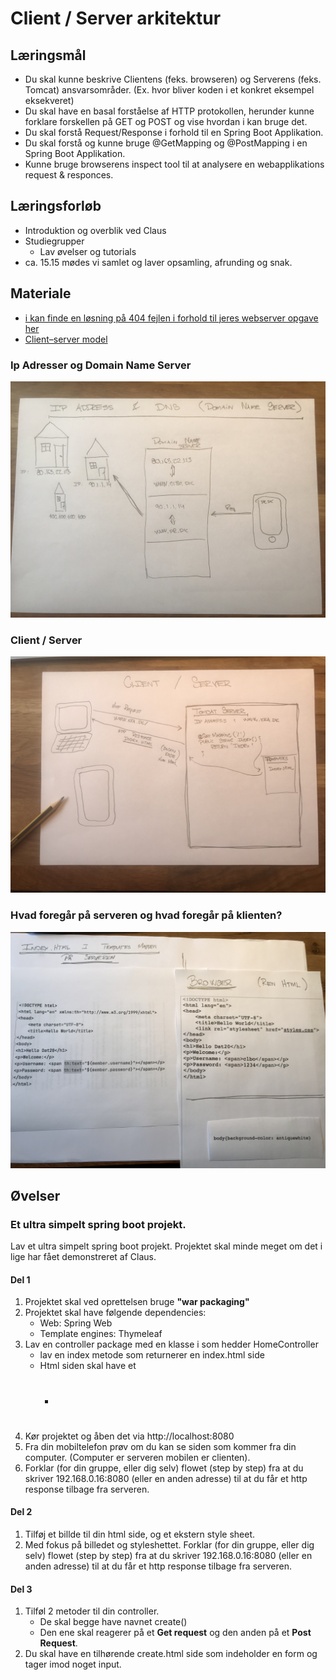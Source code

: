 <!-- JS use if these pages are used as githubpages. can be deleted if used elsewhere -->
<script src="https://code.jquery.com/jquery-3.2.1.min.js"></script>
<script src="script.js"></script>

# Client / Server arkitektur 

## Læringsmål
* Du skal kunne beskrive Clientens (feks. browseren) og Serverens (feks. Tomcat) ansvarsområder. (Ex. hvor bliver koden i et konkret eksempel eksekveret)  
* Du skal have en basal forståelse af HTTP protokollen, herunder kunne forklare forskellen på GET og POST og vise hvordan i kan bruge det.
* Du skal forstå Request/Response i forhold til en Spring Boot Applikation.
* Du skal forstå og kunne bruge @GetMapping og @PostMapping i en Spring Boot Applikation. 
* Kunne bruge browserens inspect tool til at analysere en webapplikations request & responces. 

## Læringsforløb
* Introduktion og overblik ved Claus
* Studiegrupper
	* Lav øvelser og tutorials
* ca. 15.15 mødes vi samlet og laver opsamling, afrunding og snak.

## Materiale
* [i kan finde en løsning på 404 fejlen i forhold til jeres webserver opgave her](https://techkea.github.io/Dat-20-b-og-c-semesterplan/3.html#exporter-en-webapp-til-war)
* [Client–server model](https://en.wikipedia.org/wiki/Client%E2%80%93server_model)

### Ip Adresser og Domain Name Server
![](img/1.jpg)
### Client / Server
![](img/2.jpg)
### Hvad foregår på serveren og hvad foregår på klienten?
![](img/3.jpg)


## Øvelser
### Et ultra simpelt spring boot projekt.
Lav et ultra simpelt spring boot projekt. Projektet skal minde meget om det i lige har fået demonstreret af Claus.    

#### Del 1    

1. Projektet skal ved oprettelsen bruge **"war packaging"**
2. Projektet skal have følgende dependencies:	
	* Web: Spring Web
	* Template engines: Thymeleaf
3. Lav en controller package med en klasse i som hedder HomeController
	* lav en index metode som returnerer en index.html side
	* Html siden skal have et 
		* <h1></h1>
4. Kør projektet og åben det via http://localhost:8080
5. Fra din mobiltelefon prøv om du kan se siden som kommer fra din computer. (Computer er serveren mobilen er clienten).
6. Forklar (for din gruppe, eller dig selv) flowet (step by step) fra at du skriver 192.168.0.16:8080 (eller en anden adresse) til at du får et http response tilbage fra serveren.

#### Del 2
1. Tilføj et billde til din html side, og et ekstern style sheet.
2. Med fokus på billedet og styleshettet. Forklar (for din gruppe, eller dig selv) flowet (step by step) fra at du skriver 192.168.0.16:8080 (eller en anden adresse) til at du får et http response tilbage fra serveren.  

#### Del 3
1. Tilføl 2 metoder til din controller.
	* De skal begge have navnet create()
	* Den ene skal reagerer på et **Get request** og den anden på et **Post Request**.
2. Du skal have en tilhørende create.html side som indeholder en form og tager imod noget input.

